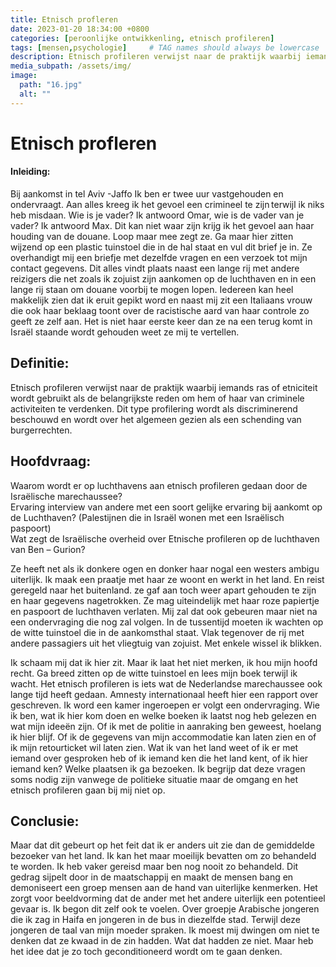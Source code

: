 ```yaml
---
title: Etnisch profleren 
date: 2023-01-20 18:34:00 +0800
categories: [peroonlijke ontwikkenling, etnisch profileren]
tags: [mensen,psychologie]     # TAG names should always be lowercase
description: Etnisch profileren verwijst naar de praktijk waarbij iemands ras of etniciteit wordt gebruikt als de belangrijkste reden om hem of haar van criminele activiteiten te verdenken. Dit type profilering wordt als discriminerend beschouwd en wordt over het algemeen gezien als een schending van burgerrechten.
media_subpath: /assets/img/
image:
  path: "16.jpg"
  alt: ""
---
```

 
# Etnisch profleren 

#### Inleiding:
Bij aankomst in tel Aviv -Jaffo Ik ben er twee uur vastgehouden en ondervraagt. Aan alles kreeg ik het gevoel een crimineel te zijn terwijl ik niks heb misdaan. Wie is je vader? Ik antwoord Omar, wie is de vader van je vader? Ik antwoord Max. Dit kan niet waar zijn krijg ik het gevoel aan haar houding van de douane. Loop maar mee zegt ze. Ga maar hier zitten wijzend op een plastic tuinstoel die in de hal staat en vul dit brief je in. Ze overhandigt mij een briefje met dezelfde vragen en een verzoek tot mijn contact gegevens. Dit alles vindt plaats naast een lange rij met andere reizigers die net zoals ik zojuist zijn aankomen op de luchthaven en in een lange rij staan om douane voorbij  te mogen lopen. Iedereen kan heel makkelijk zien dat ik eruit gepikt word en naast mij zit een Italiaans vrouw die ook haar beklaag toont over de racistische aard van haar controle zo geeft ze zelf aan. Het is niet haar eerste keer dan ze na een terug komt in Israël staande wordt gehouden weet ze mij te vertellen.   

## Definitie:  
Etnisch profileren verwijst naar de praktijk waarbij iemands ras of etniciteit wordt gebruikt als de belangrijkste reden om hem of haar van criminele activiteiten te verdenken. Dit type profilering wordt als discriminerend beschouwd en wordt over het algemeen gezien als een schending van burgerrechten.   

## Hoofdvraag:  
Waarom wordt er op luchthavens aan etnisch profileren gedaan door de Israëlische marechaussee?   
Ervaring  interview van andere met een soort gelijke ervaring bij aankomt op de Luchthaven?  (Palestijnen die in Israël wonen met een Israëlisch paspoort)  
Wat zegt de Israëlische overheid over Etnische profileren op de luchthaven van Ben – Gurion?  

 Ze heeft net als ik donkere ogen en donker haar nogal een westers ambigu uiterlijk. Ik maak een praatje met haar ze woont en werkt in het land. En reist geregeld naar het buitenland.   ze gaf aan toch weer apart gehouden te zijn en haar gegevens nagetrokken. Ze mag uiteindelijk met haar roze papiertje en paspoort de luchthaven verlaten. Mij zal dat ook gebeuren maar niet na een ondervraging die nog zal volgen. In de tussentijd moeten ik wachten op de witte tuinstoel die in de aankomsthal staat.  Vlak tegenover de rij met andere passagiers uit het vliegtuig van zojuist. Met enkele wissel ik blikken.  

Ik schaam mij dat ik hier zit. Maar ik laat het niet merken, ik hou mijn hoofd recht. Ga breed zitten op de witte tuinstoel en lees mijn boek terwijl ik wacht. Het etnisch profileren is iets wat de Nederlandse marechaussee ook lange tijd heeft gedaan. Amnesty internationaal heeft hier een rapport over geschreven. Ik word een kamer ingeroepen er volgt een ondervraging. Wie ik ben, wat ik hier kom doen en welke boeken ik laatst nog heb gelezen en wat mijn ideeën zijn. Of ik met de politie in aanraking ben geweest, hoelang ik hier blijf. Of ik de gegevens van mijn accommodatie kan laten zien en of ik mijn retourticket wil laten zien. Wat ik van het land weet of ik er met iemand over gesproken heb of ik iemand ken die het land kent, of ik hier iemand ken? Welke plaatsen ik ga bezoeken. Ik begrijp dat deze vragen soms nodig zijn vanwege de politieke situatie maar de omgang en het etnisch profileren gaan bij mij niet op.  

## Conclusie:  
Maar dat dit gebeurt op het feit dat ik er anders uit zie dan de gemiddelde bezoeker van het land. Ik kan het maar moeilijk bevatten om zo behandeld te worden. Ik heb vaker gereisd maar ben nog nooit zo behandeld. Dit gedrag sijpelt door in de maatschappij en maakt de mensen bang en demoniseert een groep mensen aan de hand van uiterlijke kenmerken. Het zorgt voor beeldvorming dat de ander met het andere uiterlijk een potentieel gevaar is. Ik begon dit zelf ook te voelen. Over groepje Arabische jongeren die ik zag in Haifa en jongeren in de bus in diezelfde stad. Terwijl deze jongeren de taal van mijn moeder spraken. Ik moest mij dwingen om niet te denken dat ze kwaad in de zin hadden. Wat dat hadden ze niet. Maar heb het idee dat je zo toch geconditioneerd wordt om te gaan denken.  

